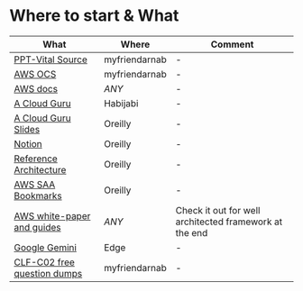 # Where to start & What

|What|Where|Comment|
|----|-----|-------|
|[PPT-Vital Source](https://online.vitalsource.com/reader/books/200-ARCHIT-75-EN-SG-E/pageid/31)|myfriendarnab|-|
|[AWS OCS](https://explore.skillbuilder.aws/learn/course/8319/play/75962/architecting-on-aws-online-course-supplement)|myfriendarnab|-|
|[AWS docs](https://docs.aws.amazon.com/)|_*ANY*_|-|
|[A Cloud Guru](https://learn.acloud.guru/course/certified-solutions-architect-associate/dashboard)|Habijabi|-|
|[A Cloud Guru Slides](https://github.com/Glareone/AWS-Certified-Solution-Architect?tab=readme-ov-file#interesting-materials)|Oreilly|-|
|[Notion](https://www.notion.so/AWS-SAA-24888b38f79e46288f80e54734373386)|Oreilly|-|
|[Reference Architecture](https://aws.amazon.com/architecture/?cards-all.sort-by=item.additionalFields.sortDate&cards-all.sort-order=desc&awsf.content-type=content-type%23pattern&awsf.methodology=*all&awsf.tech-category=*all&awsf.industries=*all&awsf.business-category=*all)|Oreilly|-|
|[AWS SAA Bookmarks](chrome://bookmarks/?id=39)|Oreilly|-|
|[AWS white-paper and guides](https://aws.amazon.com/whitepapers/?whitepapers-main.sort-by=item.additionalFields.sortDate&whitepapers-main.sort-order=desc&awsf.whitepapers-content-type=content-type%23whitepaper&awsf.whitepapers-global-methodology=methodology%23well-arch-framework&awsf.whitepapers-tech-category=*all&awsf.whitepapers-industries=*all&awsf.whitepapers-business-category=*all)|_*ANY*_|Check it out for well architected framework at the end|
|[Google Gemini](https://gemini.google.com/app)|Edge|-|
|[CLF-C02 free question dumps](https://www.examtopics.com/exams/amazon/aws-certified-cloud-practitioner-clf-c02/)|myfriendarnab|-|
